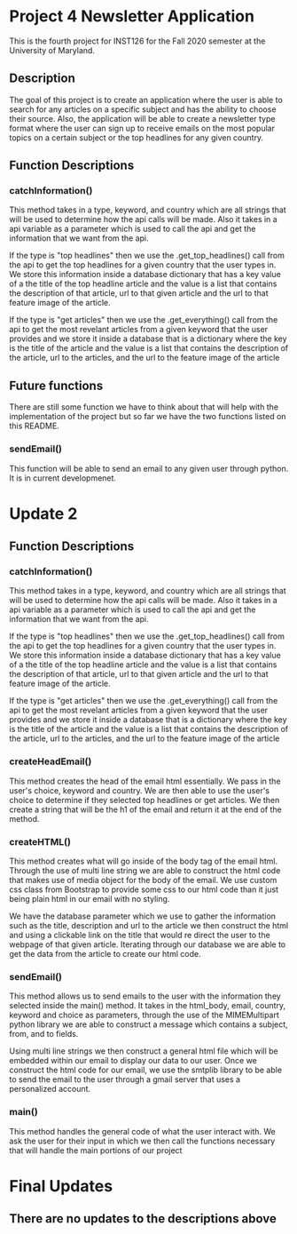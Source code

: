 # Project 4 Newsletter Application 

This is the fourth project for INST126 for the Fall 2020 semester at the University of Maryland.


## Description 

The goal of this project is to create an application where the user is able to search for any articles on a specific 
subject and has the ability to choose their source. Also, the application will be able to create a newsletter type format 
where the user can sign up to receive emails on the most popular topics on a certain subject or the top headlines for any given country. 


## Function Descriptions

### catchInformation() 
This method takes in a type, keyword, and country which are all strings that will be used to determine how
the api calls will be made. Also it takes in a api variable as a parameter which is used to call the api and get
the information that we want from the api. 

If the type is "top headlines" then we use the .get_top_headlines() call from the api to get the top headlines 
for a given country that the user types in. We store this information inside a database dictionary that has a key value of 
a the title of the top headline article and the value is a list that contains the description of that article, url to that given article
and the url to that feature image of the article. 

If the type is "get articles" then we use the .get_everything() call from the api to get the most revelant articles
from a given keyword that the user provides and we store it inside a database that is a dictionary where the key is
the title of the article and the value is a list that contains the description of the article, url to the articles,
and the url to the feature image of the article 

## Future functions
There are still some function we have to think about that will help with the implementation of the project but so 
far we have the two functions listed on this README. 

### sendEmail()
This function will be able to send an email to any given user through python. It is in current developmenet. 

# Update 2 

## Function Descriptions

### catchInformation() 
This method takes in a type, keyword, and country which are all strings that will be used to determine how
the api calls will be made. Also it takes in a api variable as a parameter which is used to call the api and get
the information that we want from the api. 

If the type is "top headlines" then we use the .get_top_headlines() call from the api to get the top headlines 
for a given country that the user types in. We store this information inside a database dictionary that has a key value of 
a the title of the top headline article and the value is a list that contains the description of that article, url to that given article
and the url to that feature image of the article. 

If the type is "get articles" then we use the .get_everything() call from the api to get the most revelant articles
from a given keyword that the user provides and we store it inside a database that is a dictionary where the key is
the title of the article and the value is a list that contains the description of the article, url to the articles,
and the url to the feature image of the article 

### createHeadEmail() 
This method creates the head of the email html essentially. We pass in the user's choice, keyword and country. 
We are then able to use the user's choice to determine if they selected top headlines or get articles. 
We then create a string that will be the h1 of the email and return it at the end of the method. 

### createHTML()
This method creates what will go inside of the body tag of the email html. Through the use of multi line string we are able 
to construct the html code that makes use of media object for the body of the email. We use custom css class from Bootstrap to provide some css to our html 
code than it just being plain html in our email with no styling. 

We have the database parameter which we use to gather the information such as the title, description and url to the article
we then construct the html and using a clickable link on the title that would re direct the user to the webpage of that given article.
Iterating through our database we are able to get the data from the article to create our html code. 

### sendEmail()
This method allows us to send emails to the user with the information they selected inside the main() method. 
It takes in the html_body, email, country, keyword and choice as parameters, through the use of the MIMEMultipart python library
we are able to construct a message which contains a subject, from, and to fields. 

Using multi line strings we then construct a general html file which will be embedded within our email to display our data to
our user. Once we construct the html code for our email, we use the smtplib library to be able to send the email to the user 
through a gmail server that uses a personalized account. 

### main()
This method handles the general code of what the user interact with. 
We ask the user for their input in which we then call the functions necessary that will handle the main portions 
of our project

# Final Updates 

## There are no updates to the descriptions above 
